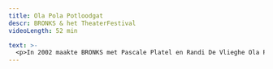 ```yaml
---
title: Ola Pola Potloodgat
descr: BRONKS & het TheaterFestival
videoLength: 52 min

text: >-
  <p>In 2002 maakte BRONKS met Pascale Platel en Randi De Vlieghe Ola Pola Potloodgat. Uitverkochte zalen, ellenlange tournees in binnen- en buitenland én winnaar van de Grote TheaterFestivalprijs.</p><p>In 2017 kroonde het TheaterFestival de voorstelling tot ‘Golden Oldie’. Ola Pola Potloodgat werd voor de gelegenheid vanonder het stof gehaald en opnieuw getoond aan een breed publiek.Mensen die de voorstelling ooit zagen herinnerden zich plots weer waarom ze het toen zo goed vonden en een nieuw publiek raakte instant verliefd. Ontdek nu zelf wat Ola Pola Potloodgat zo uniek maakt. Misschien is je volgende kans pas over 15 jaar, aarzel dus niet.</p><p>In een sprookjesachtige wervelwind komen Platel en De Vlieghe in contact met zeerovers, piranha’s, krokodillen en olifanten.</p><p>Ze springen van het ene verhaal in het andere, van droomscène in filmpje in dansje in gevecht.</p><p>Een vrolijk onzinstuk met een absurdistisch randje.</p><p>‍</p><p><strong>Voorstelling gekeken? Gebruik </strong><a href="https://www.ccha.be/cms_files/File/Lesmap/Ola%20pola%20def%20lesmap.pdf" target="_blank"><strong>de lesmap</strong></a><strong> voor nog meer plezier.</strong></p><p>‍</p><h5>Credits</h5><p>Productie/ Production &nbsp;BRONKS &amp; het TheaterFestival</p><p>Van en met/ Concept et jeu &nbsp;Pascale Platel &amp; Randi De Vlieghe</p><p>Decor, licht en video/ Décors, lumière et vidéo &nbsp;Karin Demedts</p><p>Muziek/ Musiqiue Gerrit Valckenaers</p><p>Bewegingsadvies/ Conseil en technique de mouvements &nbsp;Marie De Corte</p><p>Coach Patrick Jordens &amp; Klaas Tindemans</p><p>‍</p><p>Opname video door<a href="http://www.beeldstorm.be"> Beeldstorm</a> o.l.v. Jan Bosteels &nbsp;</p><p><br></p>
---
```

